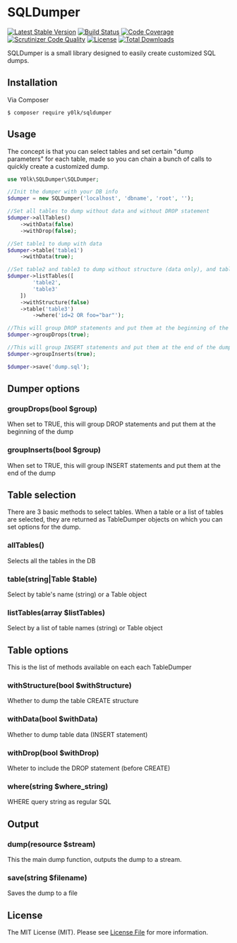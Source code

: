 # SQLDumper

[![Latest Stable Version](https://img.shields.io/packagist/v/y0lk/sqldumper.svg)](https://packagist.org/packages/y0lk/sqldumper)
[![Build Status](https://img.shields.io/travis/Y0lk/sqldumper.svg)](https://travis-ci.org/Y0lk/sqldumper)
[![Code Coverage](https://scrutinizer-ci.com/g/Y0lk/sqldumper/badges/coverage.png?b=master)](https://scrutinizer-ci.com/g/Y0lk/sqldumper/?branch=master)
[![Scrutinizer Code Quality](https://scrutinizer-ci.com/g/Y0lk/sqldumper/badges/quality-score.png?b=master)](https://scrutinizer-ci.com/g/Y0lk/sqldumper/?branch=master)
[![License](https://img.shields.io/packagist/l/y0lk/sqldumper.svg)](https://github.com/y0lk/sqldumper/blob/master/LICENSE)
[![Total Downloads](https://img.shields.io/packagist/dt/y0lk/sqldumper.svg?maxAge=2592000)](https://packagist.org/packages/y0lk/sqldumper)

SQLDumper is a small library designed to easily create customized SQL dumps.

## Installation

Via Composer

```shell
$ composer require y0lk/sqldumper
```

## Usage
The concept is that you can select tables and set certain "dump parameters" for each table, made so you can chain a bunch of calls to quickly create a customized dump.

```php
use Y0lk\SQLDumper\SQLDumper;

//Init the dumper with your DB info
$dumper = new SQLDumper('localhost', 'dbname', 'root', '');

//Set all tables to dump without data and without DROP statement
$dumper->allTables()
	->withData(false)
	->withDrop(false);

//Set table1 to dump with data
$dumper->table('table1')
	->withData(true);

//Set table2 and table3 to dump without structure (data only), and table3 with where condition
$dumper->listTables([
		'table2',
		'table3'
	])
	->withStructure(false)
	->table('table3')
		->where('id=2 OR foo="bar"');

//This will group DROP statements and put them at the beginning of the dump
$dumper->groupDrops(true);

//This will group INSERT statements and put them at the end of the dump
$dumper->groupInserts(true);

$dumper->save('dump.sql');
```


## Dumper options

### groupDrops(bool $group)
When set to TRUE, this will group DROP statements and put them at the beginning of the dump

### groupInserts(bool $group)
When set to TRUE, this will group INSERT statements and put them at the end of the dump

## Table selection
There are 3 basic methods to select tables. When a table or a list of tables are selected, they are returned as TableDumper objects on which you can set options for the dump.


### allTables()
Selects all the tables in the DB

### table(string|Table $table)
Select by table's name (string) or a Table object

### listTables(array $listTables)
Select by a list of table names (string) or Table object


## Table options
This is the list of methods available on each each TableDumper

### withStructure(bool $withStructure)
Whether to dump the table CREATE structure

### withData(bool $withData)
Whether to dump table data (INSERT statement)

### withDrop(bool $withDrop)
Wheter to include the DROP statement (before CREATE)

### where(string $where_string)
WHERE query string as regular SQL


## Output

### dump(resource $stream)
This the main dump function, outputs the dump to a stream.

### save(string $filename)
Saves the dump to a file

## License

The MIT License (MIT). Please see [License File](https://github.com/Y0lk/sqldumper/blob/master/LICENSE) for more information.